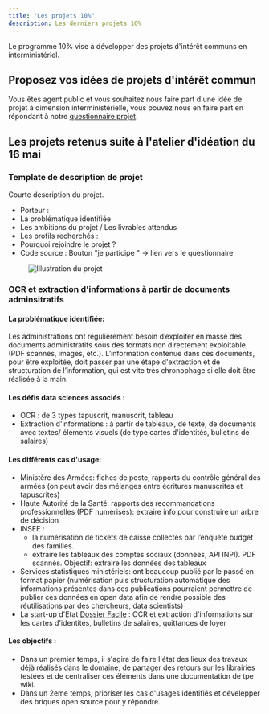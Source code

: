 ```yaml
---
title: "Les projets 10%"
description: Les derniers projets 10%
---
```


Le programme 10% vise à développer des projets d'intérêt communs en interministériel.

## Proposez vos idées de projets d'intérêt commun 

Vous êtes agent public et vous souhaitez nous faire part d'une idée de projet à dimension interministérielle, vous pouvez nous en faire part en répondant à notre [questionnaire projet](https://framaforms.org/appel-a-idees-de-projets-programme-10-pourcent-1648137237). 


## Les projets retenus suite à l'atelier d'idéation du 16 mai 

### Template de description de projet 

Courte description du projet. 

* Porteur : 
* La problématique identifiée
* Les ambitions du projet / Les livrables attendus 
* Les profils recherchés :  
* Pourquoi rejoindre le projet ? 
* Code source : 
Bouton "je participe " -> lien vers le questionnaire 


<figure class="fr-content-media fr-content-media--sm">
    <div class="fr-content-media__img">
        <img src="" alt="Illustration du projet">
    </div>
</figure>



### OCR et extraction d'informations à partir de documents adminsitratifs

#### La problématique identifiée:
Les administrations ont régulièrement besoin d’exploiter en masse des documents administratifs sous des formats non directement exploitable (PDF scannés, images, etc.). 
L’information contenue dans ces documents, pour être exploitée, doit passer par une étape d'extraction et de structuration de l’information, qui est vite très chronophage si elle doit être réalisée à la main.

#### Les défis data sciences associés :
- OCR : de 3 types tapuscrit, manuscrit, tableau 
- Extraction d'informations : à partir de tableaux, de texte, de documents avec textes/ éléments visuels (de type cartes d'identités, bulletins de salaires)


#### Les différents cas d'usage: 
* Ministère des Armées: fiches de poste, rapports du contrôle général des armées (on peut avoir des mélanges entre écritures manuscrites et tapuscrites)
* Haute Autorité de la Santé: rapports des recommandations professionnelles (PDF numérisés): extraire info pour construire un arbre de décision
* INSEE : 
  * la numérisation de tickets de caisse collectés par l’enquête budget des familles. 
  * extraire les tableaux des comptes sociaux (données, API INPI). PDF scannés. Objectif: extraire les données des tableaux
* Services statistiques ministériels: ont beaucoup publié par le passé en format papier (numérisation puis structuration automatique des informations présentes dans ces publications pourraient permettre de publier ces données en open data afin de rendre possible des réutilisations par des chercheurs, data scientists) 
* La start-up d'Etat [Dossier Facile](https://www.dossierfacile.fr/) : OCR et extraction d'informations sur les cartes d'identités, bulletins de salaires, quittances de loyer 

#### Les objectifs : 
- Dans un premier temps, il s'agira de faire l'état des lieux des travaux déjà réalisés dans le domaine, de partager des retours sur les librairies testées et de centraliser ces éléments dans une documentation de tpe wiki. 
- Dans un 2eme temps, prioriser les cas d'usages identifiés et dévelepper des briques open source pour y répondre. 

